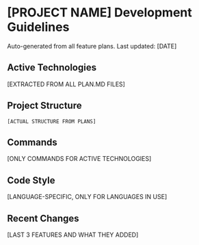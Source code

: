 # [PROJECT NAME] Development Guidelines

<!-- MEMORY_INCLUDE: project-context.md -->
<!-- Project overview and high-level context -->

<!-- MEMORY_INCLUDE: constitution.md -->
<!-- Core principles and governance that guide all development decisions -->

<!-- MEMORY_INCLUDE: architecture.md -->
<!-- Technical components, dependencies, and system design -->

<!-- MEMORY_INCLUDE: code-standards.md -->
<!-- TypeScript standards, conventions, and code quality requirements -->

<!-- MEMORY_INCLUDE: build-workflows.md -->
<!-- Build commands, version management, and release processes -->

<!-- MEMORY_INCLUDE: development-workflows.md -->
<!-- Development commands and CLI usage -->

<!-- MEMORY_INCLUDE: testing-standards.md -->
<!-- Testing patterns, requirements, and quality assurance -->

<!-- MEMORY_INCLUDE: contribution-workflows.md -->
<!-- Git workflow, PR processes, and collaboration guidelines -->

Auto-generated from all feature plans. Last updated: [DATE]

## Active Technologies

[EXTRACTED FROM ALL PLAN.MD FILES]

## Project Structure

```
[ACTUAL STRUCTURE FROM PLANS]
```

## Commands

[ONLY COMMANDS FOR ACTIVE TECHNOLOGIES]

## Code Style

[LANGUAGE-SPECIFIC, ONLY FOR LANGUAGES IN USE]

## Recent Changes

[LAST 3 FEATURES AND WHAT THEY ADDED]

<!-- MANUAL ADDITIONS START -->
<!-- MANUAL ADDITIONS END -->
